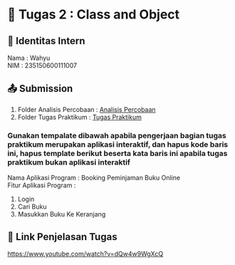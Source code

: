 # 📁 Tugas 2 : Class and Object

## 👤 Identitas Intern
Nama : Wahyu            
NIM  : 235150600111007

## 📤 Submission

1. Folder Analisis Percobaan : [Analisis Percobaan](https://github.com/WahyuEnak/WAHYU-PBO-PTI-A/tree/3d892ed3d15dcb839580149aadc0b743909a6d59/Tugas2/Wahyudi%20Fathul%20Hidayat_235150600111007/Analisis%20Percobaan)
2. Folder Tugas Praktikum : [Tugas Praktikum](https://github.com/WahyuEnak/WAHYU-PBO-PTI-A/tree/3d892ed3d15dcb839580149aadc0b743909a6d59/Tugas2/Wahyudi%20Fathul%20Hidayat_235150600111007/Tugas%20Praktikum)

### Gunakan tempalate dibawah apabila pengerjaan bagian tugas praktikum merupakan aplikasi interaktif, dan hapus kode baris ini, hapus template berikut beserta kata baris ini apabila tugas praktikum bukan aplikasi interaktif

Nama Aplikasi Program :  Booking Peminjaman Buku Online  
Fitur Aplikasi Program :                   
1. Login
2. Cari Buku
3. Masukkan Buku Ke Keranjang

## 🔗 Link Penjelasan Tugas

https://www.youtube.com/watch?v=dQw4w9WgXcQ
